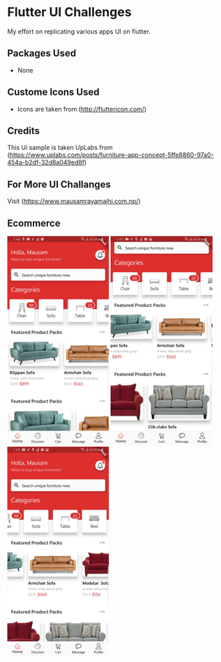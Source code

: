 # Flutter UI Challenges
My effort on replicating various apps UI on flutter.


## Packages Used
- None

## Custome Icons Used
- Icons are taken from (http://fluttericon.com/)

## Credits
This Ui sample is taken UpLabs from (https://www.uplabs.com/posts/furniture-app-concept-5ffe8860-97a0-454a-b2df-32d8a049ed8f)

## For More UI Challanges 
Visit (https://www.mausamrayamajhi.com.np/)

## Ecommerce
 <img height="480px" src="screenshots/one.jpg">      <img height="480px" src="screenshots/two.jpg">   <img height="480px" src="screenshots/three.jpg">